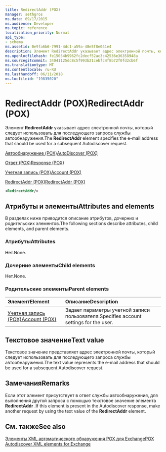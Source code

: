 ```yaml
---
title: RedirectAddr (POX)
manager: sethgros
ms.date: 09/17/2015
ms.audience: Developer
ms.topic: reference
localization_priority: Normal
api_type:
- schema
ms.assetid: 0e9fa6b6-7991-4dc1-a59a-48e5f8e041e4
description: Элемент RedirectAddr указывает адрес электронной почты, который следует использовать для последующего запроса службы автообнаружения.
ms.openlocfilehash: fe15054b9962fc2decf52ac3c42536e36358948a
ms.sourcegitcommit: 34041125dc8c5f993b21cebfc4f8b72f0fd2cb6f
ms.translationtype: MT
ms.contentlocale: ru-RU
ms.lasthandoff: 06/11/2018
ms.locfileid: "19835020"
---
```

# <a name="redirectaddr-pox"></a><span data-ttu-id="2c74d-103">RedirectAddr (POX)</span><span class="sxs-lookup"><span data-stu-id="2c74d-103">RedirectAddr (POX)</span></span>

<span data-ttu-id="2c74d-104">Элемент **RedirectAddr** указывает адрес электронной почты, который следует использовать для последующего запроса службы автообнаружения.</span><span class="sxs-lookup"><span data-stu-id="2c74d-104">The **RedirectAddr** element specifies the e-mail address that should be used for a subsequent Autodiscover request.</span></span> 
  
[<span data-ttu-id="2c74d-105">Автообнаружение (POX)</span><span class="sxs-lookup"><span data-stu-id="2c74d-105">AutoDiscover (POX)</span></span>](autodiscover-pox.md)
  
[<span data-ttu-id="2c74d-106">Ответ (POX)</span><span class="sxs-lookup"><span data-stu-id="2c74d-106">Response (POX)</span></span>](response-pox.md)
  
[<span data-ttu-id="2c74d-107">Учетная запись (POX)</span><span class="sxs-lookup"><span data-stu-id="2c74d-107">Account (POX)</span></span>](account-pox.md)
  
[<span data-ttu-id="2c74d-108">RedirectAddr (POX)</span><span class="sxs-lookup"><span data-stu-id="2c74d-108">RedirectAddr (POX)</span></span>](redirectaddr-pox.md)
  
```xml
<RedirectAddr/>
```

## <a name="attributes-and-elements"></a><span data-ttu-id="2c74d-109">Атрибуты и элементы</span><span class="sxs-lookup"><span data-stu-id="2c74d-109">Attributes and elements</span></span>

<span data-ttu-id="2c74d-110">В разделах ниже приводится описание атрибутов, дочерних и родительских элементов.</span><span class="sxs-lookup"><span data-stu-id="2c74d-110">The following sections describe attributes, child elements, and parent elements.</span></span>
  
### <a name="attributes"></a><span data-ttu-id="2c74d-111">Атрибуты</span><span class="sxs-lookup"><span data-stu-id="2c74d-111">Attributes</span></span>

<span data-ttu-id="2c74d-112">Нет.</span><span class="sxs-lookup"><span data-stu-id="2c74d-112">None.</span></span>
  
### <a name="child-elements"></a><span data-ttu-id="2c74d-113">Дочерние элементы</span><span class="sxs-lookup"><span data-stu-id="2c74d-113">Child elements</span></span>

<span data-ttu-id="2c74d-114">Нет.</span><span class="sxs-lookup"><span data-stu-id="2c74d-114">None.</span></span>
  
### <a name="parent-elements"></a><span data-ttu-id="2c74d-115">Родительские элементы</span><span class="sxs-lookup"><span data-stu-id="2c74d-115">Parent elements</span></span>

|<span data-ttu-id="2c74d-116">**Элемент**</span><span class="sxs-lookup"><span data-stu-id="2c74d-116">**Element**</span></span>|<span data-ttu-id="2c74d-117">**Описание**</span><span class="sxs-lookup"><span data-stu-id="2c74d-117">**Description**</span></span>|
|:-----|:-----|
|[<span data-ttu-id="2c74d-118">Учетная запись (POX)</span><span class="sxs-lookup"><span data-stu-id="2c74d-118">Account (POX)</span></span>](account-pox.md) <br/> |<span data-ttu-id="2c74d-119">Задает параметры учетной записи пользователя.</span><span class="sxs-lookup"><span data-stu-id="2c74d-119">Specifies account settings for the user.</span></span>  <br/> |
   
## <a name="text-value"></a><span data-ttu-id="2c74d-120">Текстовое значение</span><span class="sxs-lookup"><span data-stu-id="2c74d-120">Text value</span></span>

<span data-ttu-id="2c74d-121">Текстовое значение представляет адрес электронной почты, который следует использовать для последующего запроса службы автообнаружения.</span><span class="sxs-lookup"><span data-stu-id="2c74d-121">The text value represents the e-mail address that should be used for a subsequent Autodiscover request.</span></span>
  
## <a name="remarks"></a><span data-ttu-id="2c74d-122">Замечания</span><span class="sxs-lookup"><span data-stu-id="2c74d-122">Remarks</span></span>

<span data-ttu-id="2c74d-123">Если этот элемент присутствует в ответ службы автообнаружения, для выполнения другой запроса с помощью текстовое значение элемента **RedirectAddr** .</span><span class="sxs-lookup"><span data-stu-id="2c74d-123">If this element is present in the Autodiscover response, make another request by using the text value of the **RedirectAddr** element.</span></span> 
  
## <a name="see-also"></a><span data-ttu-id="2c74d-124">См. также</span><span class="sxs-lookup"><span data-stu-id="2c74d-124">See also</span></span>



[<span data-ttu-id="2c74d-125">Элементы XML автоматического обнаружения POX для Exchange</span><span class="sxs-lookup"><span data-stu-id="2c74d-125">POX Autodiscover XML elements for Exchange</span></span>](pox-autodiscover-xml-elements-for-exchange.md)

